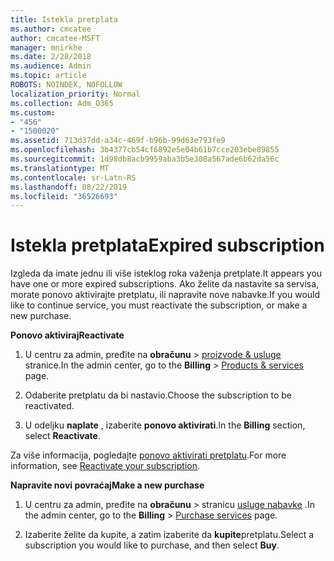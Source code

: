 ```yaml
---
title: Istekla pretplata
ms.author: cmcatee
author: cmcatee-MSFT
manager: mnirkhe
ms.date: 2/28/2018
ms.audience: Admin
ms.topic: article
ROBOTS: NOINDEX, NOFOLLOW
localization_priority: Normal
ms.collection: Adm_O365
ms.custom:
- "456"
- "1500020"
ms.assetid: 713d37dd-a34c-469f-b96b-99d63e793fe9
ms.openlocfilehash: 3b4377cb54cf6892e5e04b61b7cce203ebe89855
ms.sourcegitcommit: 1d98db8acb9959aba3b5e308a567ade6b62da56c
ms.translationtype: MT
ms.contentlocale: sr-Latn-RS
ms.lasthandoff: 08/22/2019
ms.locfileid: "36526693"
---
```

# <a name="expired-subscription"></a><span data-ttu-id="6952f-102">Istekla pretplata</span><span class="sxs-lookup"><span data-stu-id="6952f-102">Expired subscription</span></span>

<span data-ttu-id="6952f-103">Izgleda da imate jednu ili više isteklog roka važenja pretplate.</span><span class="sxs-lookup"><span data-stu-id="6952f-103">It appears you have one or more expired subscriptions.</span></span> <span data-ttu-id="6952f-104">Ako želite da nastavite sa servisa, morate ponovo aktivirajte pretplatu, ili napravite nove nabavke.</span><span class="sxs-lookup"><span data-stu-id="6952f-104">If you would like to continue service, you must reactivate the subscription, or make a new purchase.</span></span>
  
<span data-ttu-id="6952f-105">**Ponovo aktiviraj**</span><span class="sxs-lookup"><span data-stu-id="6952f-105">**Reactivate**</span></span>
  
1. <span data-ttu-id="6952f-106">U centru za admin, pređite na **obračunu** \> [proizvode & usluge](https://go.microsoft.com/fwlink/p/?linkid=842054) stranice.</span><span class="sxs-lookup"><span data-stu-id="6952f-106">In the admin center, go to the **Billing** \> [Products & services](https://go.microsoft.com/fwlink/p/?linkid=842054) page.</span></span>

2. <span data-ttu-id="6952f-107">Odaberite pretplatu da bi nastavio.</span><span class="sxs-lookup"><span data-stu-id="6952f-107">Choose the subscription to be reactivated.</span></span>

3. <span data-ttu-id="6952f-108">U odeljku **naplate** , izaberite **ponovo aktivirati**.</span><span class="sxs-lookup"><span data-stu-id="6952f-108">In the **Billing** section, select **Reactivate**.</span></span>

<span data-ttu-id="6952f-109">Za više informacija, pogledajte [ponovo aktivirati pretplatu](https://docs.microsoft.com/office365/admin/subscriptions-and-billing/reactivate-your-subscription).</span><span class="sxs-lookup"><span data-stu-id="6952f-109">For more information, see [Reactivate your subscription](https://docs.microsoft.com/office365/admin/subscriptions-and-billing/reactivate-your-subscription).</span></span>

<span data-ttu-id="6952f-110">**Napravite novi povraćaj**</span><span class="sxs-lookup"><span data-stu-id="6952f-110">**Make a new purchase**</span></span>
  
1. <span data-ttu-id="6952f-111">U centru za admin, pređite na **obračunu** \> stranicu [usluge nabavke](https://go.microsoft.com/fwlink/p/?linkid=868433) .</span><span class="sxs-lookup"><span data-stu-id="6952f-111">In the admin center, go to the **Billing** \> [Purchase services](https://go.microsoft.com/fwlink/p/?linkid=868433) page.</span></span>

2. <span data-ttu-id="6952f-112">Izaberite želite da kupite, a zatim izaberite da **kupite**pretplatu.</span><span class="sxs-lookup"><span data-stu-id="6952f-112">Select a subscription you would like to purchase, and then select **Buy**.</span></span>